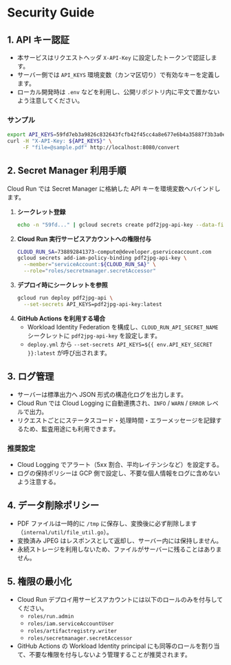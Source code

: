 # Security Guide

## 1. API キー認証

- 本サービスはリクエストヘッダ `X-API-Key` に設定したトークンで認証します。
- サーバー側では `API_KEYS` 環境変数（カンマ区切り）で有効なキーを定義します。
- ローカル開発時は `.env` などを利用し、公開リポジトリ内に平文で置かないよう注意してください。

### サンプル

```bash
export API_KEYS=59fd7eb3a9826c832643fcfb42f45cc4a8e677e6b4a35887f3b3a0ea9d59ab08
curl -H "X-API-Key: ${API_KEYS}" \
     -F "file=@sample.pdf" http://localhost:8080/convert
```

## 2. Secret Manager 利用手順

Cloud Run では Secret Manager に格納した API キーを環境変数へバインドします。

1. **シークレット登録**
   ```bash
   echo -n "59fd..." | gcloud secrets create pdf2jpg-api-key --data-file=- --replication-policy=automatic
   ```
2. **Cloud Run 実行サービスアカウントへの権限付与**
   ```bash
   CLOUD_RUN_SA=738892841373-compute@developer.gserviceaccount.com
   gcloud secrets add-iam-policy-binding pdf2jpg-api-key \
     --member="serviceAccount:${CLOUD_RUN_SA}" \
     --role="roles/secretmanager.secretAccessor"
   ```
3. **デプロイ時にシークレットを参照**
   ```bash
   gcloud run deploy pdf2jpg-api \
     --set-secrets API_KEYS=pdf2jpg-api-key:latest
   ```
4. **GitHub Actions を利用する場合**
   - Workload Identity Federation を構成し、`CLOUD_RUN_API_SECRET_NAME` シークレットに `pdf2jpg-api-key` を設定します。
   - `deploy.yml` から `--set-secrets API_KEYS=${{ env.API_KEY_SECRET }}:latest` が呼び出されます。

## 3. ログ管理

- サーバーは標準出力へ JSON 形式の構造化ログを出力します。
- Cloud Run では Cloud Logging に自動連携され、`INFO` / `WARN` / `ERROR` レベルで出力。
- リクエストごとにステータスコード・処理時間・エラーメッセージを記録するため、監査用途にも利用できます。

### 推奨設定

- Cloud Logging でアラート（5xx 割合、平均レイテンシなど）を設定する。
- ログの保持ポリシーは GCP 側で設定し、不要な個人情報をログに含めないよう注意する。

## 4. データ削除ポリシー

- PDF ファイルは一時的に `/tmp` に保存し、変換後に必ず削除します（`internal/util/file_util.go`）。
- 変換済み JPEG はレスポンスとして返却し、サーバー内には保持しません。
- 永続ストレージを利用しないため、ファイルがサーバーに残ることはありません。

## 5. 権限の最小化

- Cloud Run デプロイ用サービスアカウントには以下のロールのみを付与してください。
  - `roles/run.admin`
  - `roles/iam.serviceAccountUser`
  - `roles/artifactregistry.writer`
  - `roles/secretmanager.secretAccessor`
- GitHub Actions の Workload Identity principal にも同等のロールを割り当て、不要な権限を付与しないよう管理することが推奨されます。
